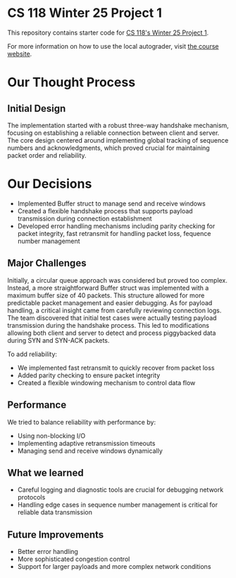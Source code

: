 # CS 118 Winter 25 Project 1

This repository contains starter code for [CS 118's Winter 25 Project
1](https://cs118.org/projects/project1).

For more information on how to use the local autograder, visit [the course 
website](https://cs118.org/misc/autograder).

# Our Thought Process
## Initial Design
The implementation started with a robust three-way handshake mechanism, focusing on establishing a reliable connection between client and server. The core design centered around implementing global tracking of sequence numbers and acknowledgments, which proved crucial for maintaining packet order and reliability.

# Our Decisions
- Implemented Buffer struct to manage send and receive windows
- Created a flexible handshake process that supports payload transmission during connection establishment
- Developed error handling mechanisms including parity checking for packet integrity, fast retransmit for handling packet loss, fequence number management


## Major Challenges
Initially, a circular queue approach was considered but proved too complex. Instead, a more straightforward Buffer struct was implemented with a maximum buffer size of 40 packets. This structure allowed for more predictable packet management and easier debugging.
As for payload handling, a critical insight came from carefully reviewing connection logs. The team discovered that initial test cases were actually testing payload transmission during the handshake process. This led to modifications allowing both client and server to detect and process piggybacked data during SYN and SYN-ACK packets.

To add reliability:
- We implemented fast retransmit to quickly recover from packet loss
- Added parity checking to ensure packet integrity
- Created a flexible windowing mechanism to control data flow

## Performance
We tried to balance reliability with performance by:
- Using non-blocking I/O
- Implementing adaptive retransmission timeouts
- Managing send and receive windows dynamically

## What we learned 
- Careful logging and diagnostic tools are crucial for debugging network protocols
- Handling edge cases in sequence number management is critical for reliable data transmission

## Future Improvements
- Better error handling
- More sophisticated congestion control
- Support for larger payloads and more complex network conditions